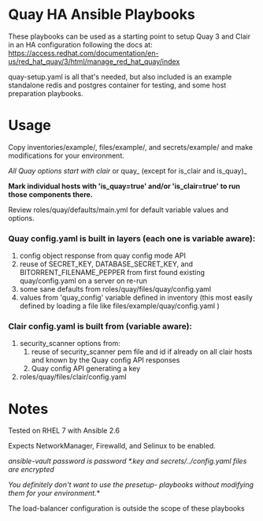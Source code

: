 # Quay HA Ansible Playbooks

These playbooks can be used as a starting point to setup Quay 3 and Clair in an HA configuration following the docs at: https://access.redhat.com/documentation/en-us/red_hat_quay/3/html/manage_red_hat_quay/index

quay-setup.yaml is all that's needed, but also included is an example standalone redis and postgres container for testing, and some host preparation playbooks.

# Usage

Copy inventories/example/, files/example/, and secrets/example/ and make modifications for your environment.

_All Quay options start with clair_ or quay_ (except for is_clair and is_quay)_

**Mark individual hosts with 'is_quay=true' and/or 'is_clair=true' to run those components there.**

Review roles/quay/defaults/main.yml for default variable values and options.

### Quay config.yaml is built in layers (each one is variable aware):
1. config object response from quay config mode API
2. reuse of SECRET_KEY, DATABASE_SECRET_KEY, and BITORRENT_FILENAME_PEPPER from first found existing quay/config.yaml on a server on re-run
3. some sane defaults from roles/quay/files/quay/config.yaml
4. values from 'quay_config' variable defined in inventory (this most easily defined by loading a file like files/example/quay/config.yaml )


### Clair config.yaml is built from (variable aware):
1. security_scanner options from:
     1. reuse of security_scanner pem file and id if already on all clair hosts and known by the Quay config API responses
     2. Quay config API generating a key
2. roles/quay/files/clair/config.yaml

# Notes

Tested on RHEL 7 with Ansible 2.6

Expects NetworkManager, Firewalld, and Selinux to be enabled.

_ansible-vault password is password_
_*.key and secrets/../config.yaml files are encrypted_

**You definitely don't want to use the presetup-* playbooks without modifying them for your environment.**

The load-balancer configuration is outside the scope of these playbooks
